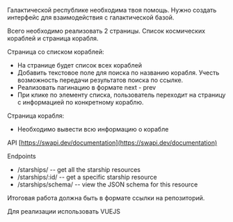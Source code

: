 Галактической республике необходима твоя помощь. Нужно создать интерфейс для взаимодействия с галактической базой.

Всего необходимо реализовать 2 страницы. Список космических кораблей и страница корабля.

Страница со списком кораблей:

- На странице будет список всех кораблей
- Добавить текстовое поле для поиска по названию корабля. Учесть возможность передачи результатов поиска по ссылке.
- Реализовать пагинацию в формате next - prev
- При клике по элементу списка, пользователь переходит на страницу с информацией по конкретному кораблю.

Страница корабля:

- Необходимо вывести всю информацию о корабле

API [https://swapi.dev/documentation](https://swapi.dev/documentation)

Endpoints

- /starships/ -- get all the starship resources
- /starships/:id/ -- get a specific starship resource
- /starships/schema/ -- view the JSON schema for this resource

Итоговая работа должна быть в формате ссылки на репозиторий.

Для реализации использовать VUEJS
